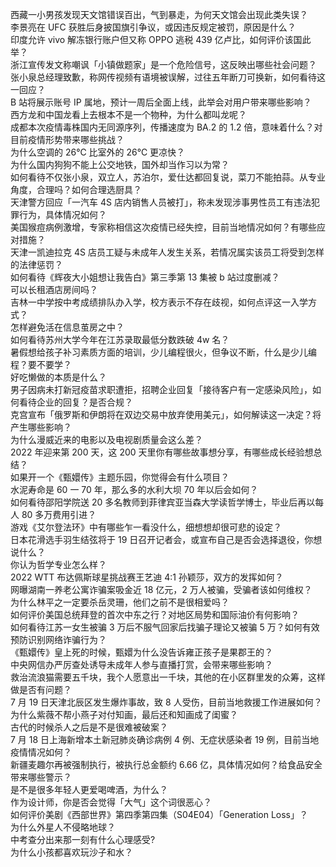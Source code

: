 西藏一小男孩发现天文馆错误百出，气到暴走，为何天文馆会出现此类失误？  
李景亮在 UFC 获胜后身披国旗引争议，或因违反规定被罚，原因是什么？  
印度允许 vivo 解冻银行账户但又称 OPPO 逃税 439 亿卢比，如何评价该国此举？  
浙江宣传发文称嘲讽「小镇做题家」是一个危险信号，这反映出哪些社会问题？  
张小泉总经理致歉，称网传视频有语境被误解，过往五年断刀可换新，如何看待这一回应？  
B 站将展示账号 IP 属地，预计一周后全面上线，此举会对用户带来哪些影响？  
西方龙和中国龙看上去根本不是一个物种，为什么都叫龙呢？  
成都本次疫情毒株国内无同源序列，传播速度为 BA.2 的 1.2 倍，意味着什么？对目前疫情形势带来哪些挑战？  
为什么空调的 26℃ 比室外的 26℃ 更凉快？  
为什么国内狗狗不能上公交地铁，国外却当作习以为常？  
如何看待不仅张小泉，双立人，苏泊尔，爱仕达都回复说，菜刀不能拍蒜。从专业角度，合理吗？如何合理选厨具？  
天津警方回应「一汽车 4S 店内销售人员被打」，称未发现涉事男性员工有违法犯罪行为，具体情况如何？  
美国猴痘病例激增，专家称相信这次疫情已经失控，目前当地情况如何？有哪些应对措施？  
天津一凯迪拉克 4S 店员工疑与未成年人发生关系，若情况属实该员工将受到怎样的法律惩罚？  
如何看待《辉夜大小姐想让我告白》第三季第 13 集被 b 站过度删减？  
可以长租酒店房间吗？  
吉林一中学按中考成绩排队办入学，校方表示不存在歧视，如何点评这一入学方式？  
怎样避免活在信息茧房之中？  
如何看待苏州大学今年在江苏录取最低分数跌破 4w 名？  
暑假想给孩子补习素质方面的培训，少儿编程很火，但争议不断，什么是少儿编程？要不要学？  
好吃懒做的本质是什么？  
男子因病未打新冠疫苗求职遭拒，招聘企业回复「接待客户有一定感染风险」，如何看待企业的回复？是否合规？  
克宫宣布「俄罗斯和伊朗将在双边交易中放弃使用美元」，如何解读这一决定？将产生哪些影响？  
为什么漫威近来的电影以及电视剧质量会这么差？  
2022 年迎来第 200 天，这 200 天里你有哪些故事想分享，有哪些成长经验想总结？  
如果开一个《甄嬛传》主题乐园，你觉得会有什么项目？  
水泥寿命是 60 一 70 年，那么多的水利大坝 70 年以后会如何？  
如何看待邵阳学院送 20 多名教师到菲律宾亚当森大学读哲学博士，毕业后再以每人 80 多万费用引进？  
游戏《艾尔登法环》中有哪些乍一看没什么，细想想却很可悲的设定？  
日本花滑选手羽生结弦将于 19 日召开记者会，或宣布自己是否会选择退役，你想说什么？  
你认为哲学专业怎么样？  
2022 WTT 布达佩斯球星挑战赛王艺迪 4:1 孙颖莎，双方的发挥如何？  
网曝湖南一养老公寓诈骗案吸金近 18 亿元，2 万人被骗，受骗者该如何维权？  
为什么林平之一定要杀岳灵珊，他们之前不是很相爱吗？  
如何评价美国总统拜登的首次中东之行？对地区局势和国际油价有何影响？  
如何看待江苏一女生被骗 3 万后不服气回家后找骗子理论又被骗 5 万？如何有效预防识别网络诈骗行为？  
《甄嬛传》皇上死的时候，甄嬛为什么没告诉雍正孩子是果郡王的？  
中央网信办严厉查处诱导未成年人参与直播打赏，会带来哪些影响？  
救治流浪猫需要五千块，我个人愿意出一千块，其他的在小区群里发的众筹，这样做是否有问题？  
7 月 19 日天津北辰区发生爆炸事故，致 8 人受伤，目前当地救援工作进展如何？  
为什么紫薇不帮小燕子对付知画，最后还和知画成了闺蜜？  
古代的时候杀人之后是不是很难被破案？  
7 月 18 日上海新增本土新冠肺炎确诊病例 4 例、无症状感染者 19 例，目前当地疫情情况如何？  
新疆麦趣尔再被强制执行，被执行总金额约 6.66 亿，具体情况如何？给食品安全带来哪些警示？  
是不是很多年轻人更爱喝啤酒，为什么？  
作为设计师，你是否会觉得「大气」这个词很恶心？  
如何评价美剧《西部世界》第四季第四集（S04E04）「Generation Loss」？  
为什么外星人不侵略地球？  
中考查分出来那一刻有什么心理感受?  
为什么小孩都喜欢玩沙子和水？  
